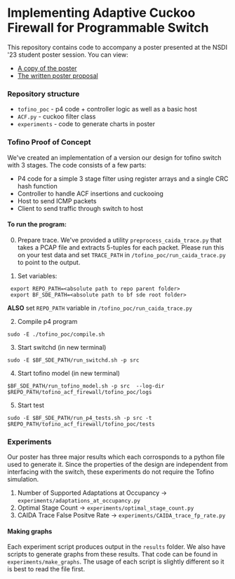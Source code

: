 # Implementing Adaptive Cuckoo Firewall for Programmable Switch 

This repository contains code to accompany a poster presented at the NSDI '23 student poster session. You can view:
- [A copy of the poster](poster.png)
- [The written poster proposal](poster_proposal.pdf)

### Repository structure
- `tofino_poc` - p4 code + controller logic as well as a basic host 
- `ACF.py` - cuckoo filter class
- `experiments` - code to generate charts in poster

### Tofino Proof of Concept

We've created an implementation of a version our design for tofino switch with 3 stages. The code consists of a few parts:
- P4 code for a simple 3 stage filter using register arrays and a single CRC hash function
- Controller to handle ACF insertions and cuckooing
- Host to send ICMP packets
- Client to send traffic through switch to host

#### To run the program:
0. Prepare trace. We've provided a utility `preprocess_caida_trace.py` that takes a PCAP file and extracts 5-tuples for each packet. Please run this on your test data and set `TRACE_PATH` in `/tofino_poc/run_caida_trace.py` to point to the output.

1. Set variables:
  ```
   export REPO_PATH=<absolute path to repo parent folder>
   export BF_SDE_PATH=<absolute path to bf sde root folder>
  ```
   **ALSO** set `REPO_PATH` variable in `/tofino_poc/run_caida_trace.py`
  
2. Compile p4 program
  ```
  sudo -E ./tofino_poc/compile.sh
  ```
3. Start switchd (in new terminal)
  ```
  sudo -E $BF_SDE_PATH/run_switchd.sh -p src
  ```
4. Start tofino model (in new terminal)
  ```
  $BF_SDE_PATH/run_tofino_model.sh -p src  --log-dir $REPO_PATH/tofino_acf_firewall/tofino_poc/logs
  ```
5. Start test
  ```
  sudo -E $BF_SDE_PATH/run_p4_tests.sh -p src -t $REPO_PATH/tofino_acf_firewall/tofino_poc/tests
  ```

### Experiments

Our poster has three major results which each corrosponds to a python file used to generate it. Since the properties of the design are independent from interfacing with the switch, these experiments do not require the Tofino simulation. 

1. Number of Supported Adaptations at Occupancy -> `experiments/adaptations_at_occupancy.py`
2. Optimal Stage Count -> `experiments/optimal_stage_count.py`
3. CAIDA Trace False Positve Rate -> `experiments/CAIDA_trace_fp_rate.py`

#### Making graphs

Each experiment script produces output in the `results` folder. We also have scripts to generate graphs from these results. That code can be found in `experiments/make_graphs`. The usage of each script is slightly different so it is best to read the file first. 


